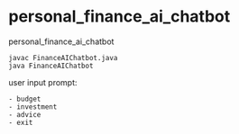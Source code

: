 # personal_finance_ai_chatbot

personal_finance_ai_chatbot

```
javac FinanceAIChatbot.java
java FinanceAIChatbot
```

user input prompt:

```
- budget
- investment
- advice
- exit
```
